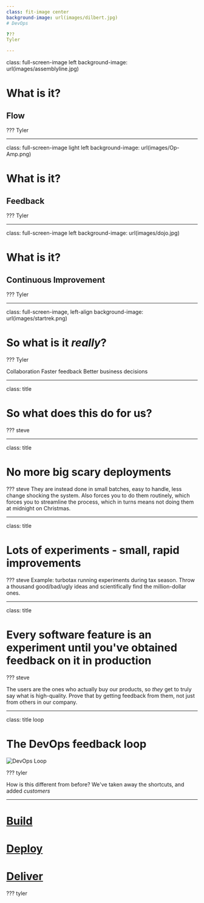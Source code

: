 ```yaml
---
class: fit-image center
background-image: url(images/dilbert.jpg)
# DevOps

???
Tyler

---
```

class: full-screen-image left
background-image: url(images/assemblyline.jpg)
# What is it?

## Flow

???
Tyler

---
class: full-screen-image light left
background-image: url(images/Op-Amp.png)
# What is it?

## Feedback

???
Tyler

---
class: full-screen-image left
background-image: url(images/dojo.jpg)
# What is it?

## Continuous Improvement

???
Tyler

---
class: full-screen-image, left-align
background-image: url(images/startrek.png)

# So what is it _really_?

???
Tyler

Collaboration
Faster feedback
Better business decisions

---
class: title
# So what does this do for us?

???
steve

---
class: title
# No more big scary deployments

???
steve
They are instead done in small batches, easy to handle, less change shocking the system.
Also forces you to do them routinely, which forces you to streamline the process, which in turns means not doing them at midnight on Christmas.

---
class: title
# Lots of experiments - small, rapid improvements

???
steve
Example: turbotax running experiments during tax season.
Throw a thousand good/bad/ugly ideas and scientifically find the million-dollar ones.

---
class: title

# Every software feature is an experiment until you've obtained feedback on it in production

???
steve

The users are the ones who actually buy our products, so _they_ get to truly say what is high-quality.
Prove that by getting feedback from them, not just from others in our company.

---
class: title loop

# The DevOps feedback loop

![DevOps Loop](images/loops/devops.png)

???
tyler

How is this different from before? We've taken away the shortcuts, and added *customers*

---

# <a href="https://centare.visualstudio.com/QACampCalculator/QACampCalculator%20Team/_build" target="_blank">Build</a>

# <a href="https://centare.visualstudio.com/QACampCalculator/QACampCalculator%20Team/_apps/hub/ms.vss-releaseManagement-web.hub-explorer" target="_blank">Deploy</a>

# <a href="https://qacamp2016calculator.blob.core.windows.net/releases/drop/demo/Calculator/bin/Release/Calculator.exe" target="_blank">Deliver</a>

???
tyler
